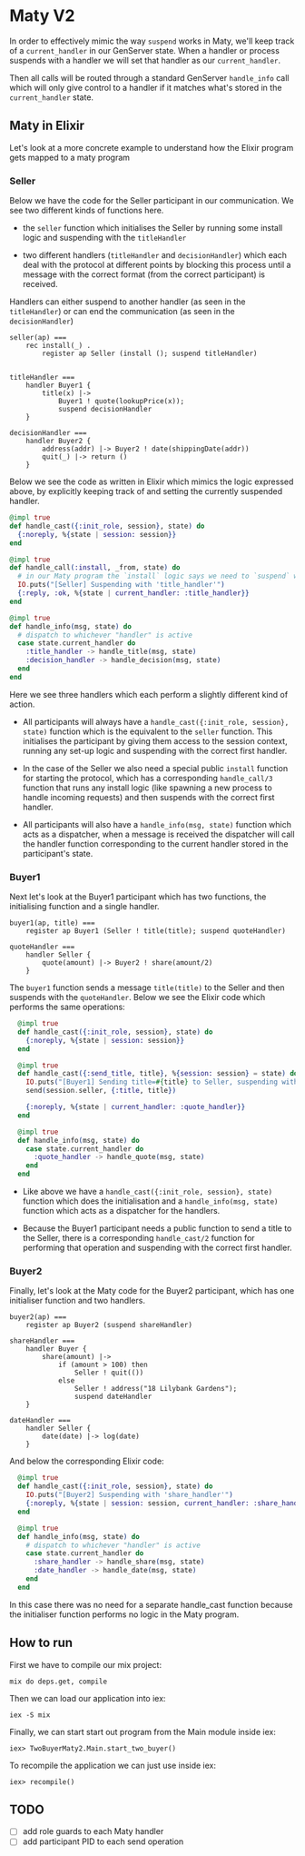 # Maty V2

In order to effectively mimic the way `suspend` works in Maty, we'll keep track of a `current_handler` in our GenServer state. When a handler or process suspends with a handler we will set that handler as our `current_handler`.

Then all calls will be routed through a standard GenServer `handle_info` call which will only give control to a handler if it matches what's stored in the `current_handler` state.

## Maty in Elixir
<!-- This is now out of date -->
Let's look at a more concrete example to understand how the Elixir program gets mapped to a maty program

### Seller

Below we have the code for the Seller participant in our communication. We see two different kinds of functions here.

- the `seller` function which initialises the Seller by running some install logic and suspending with the `titleHandler`

- two different handlers (`titleHandler` and `decisionHandler`) which each deal with the protocol at different points by blocking this process until a message with the correct format (from the correct participant) is received.

Handlers can either suspend to another handler (as seen in the `titleHandler`) or can end the communication (as seen in the `decisionHandler`)

```
seller(ap) ===
    rec install(_) . 
        register ap Seller (install (); suspend titleHandler)


titleHandler ===
    handler Buyer1 {
        title(x) |->
            Buyer1 ! quote(lookupPrice(x));
            suspend decisionHandler
    }

decisionHandler ===
    handler Buyer2 {
        address(addr) |-> Buyer2 ! date(shippingDate(addr))
        quit(_) |-> return ()
    }
```

Below we see the code as written in Elixir which mimics the logic expressed above, by explicitly keeping track of and setting the currently suspended handler.

```elixir
@impl true
def handle_cast({:init_role, session}, state) do
  {:noreply, %{state | session: session}}
end

@impl true
def handle_call(:install, _from, state) do
  # in our Maty program the `install` logic says we need to `suspend` with the `titleHandler`
  IO.puts("[Seller] Suspending with 'title_handler'")
  {:reply, :ok, %{state | current_handler: :title_handler}}
end

@impl true
def handle_info(msg, state) do
  # dispatch to whichever "handler" is active
  case state.current_handler do
    :title_handler -> handle_title(msg, state)
    :decision_handler -> handle_decision(msg, state)
  end
end
```

Here we see three handlers which each perform a slightly different kind of action. 

- All participants will always have a `handle_cast({:init_role, session}, state)` function which is the equivalent to the `seller` function. This initialises the participant by giving them access to the session context, running any set-up logic and suspending with the correct first handler.

- In the case of the Seller we also need a special public `install` function for starting the protocol, which has a corresponding `handle_call/3` function that runs any install logic (like spawning a new process to handle incoming requests) and then suspends with the correct first handler.

- All participants will also have a `handle_info(msg, state)` function which acts as a dispatcher, when a message is received the dispatcher will call the handler function corresponding to the current handler stored in the participant's state.


### Buyer1

Next let's look at the Buyer1 participant which has two functions, the initialising function and a single handler.

```
buyer1(ap, title) === 
    register ap Buyer1 (Seller ! title(title); suspend quoteHandler)

quoteHandler ===
    handler Seller {
        quote(amount) |-> Buyer2 ! share(amount/2)
    }
```

The `buyer1` function sends a message `title(title)` to the Seller and then suspends with the `quoteHandler`. Below we see the Elixir code which performs the same operations:

```elixir
  @impl true
  def handle_cast({:init_role, session}, state) do
    {:noreply, %{state | session: session}}
  end

  @impl true
  def handle_cast({:send_title, title}, %{session: session} = state) do
    IO.puts("[Buyer1] Sending title=#{title} to Seller, suspending with 'quote_handler'")
    send(session.seller, {:title, title})

    {:noreply, %{state | current_handler: :quote_handler}}
  end

  @impl true
  def handle_info(msg, state) do
    case state.current_handler do
      :quote_handler -> handle_quote(msg, state)
    end
  end
```

- Like above we have a `handle_cast({:init_role, session}, state)` function which does the initialisation and a `handle_info(msg, state)` function which acts as a dispatcher for the handlers.

- Because the Buyer1 participant needs a public function to send a title to the Seller, there is a corresponding `handle_cast/2` function for performing that operation and suspending with the correct first handler.


### Buyer2

Finally, let's look at the Maty code for the Buyer2 participant, which has one initialiser function and two handlers.

```
buyer2(ap) ===
    register ap Buyer2 (suspend shareHandler)

shareHandler ===
    handler Buyer {
        share(amount) |-> 
            if (amount > 100) then
                Seller ! quit(())
            else
                Seller ! address("18 Lilybank Gardens");
                suspend dateHandler
    }

dateHandler ===
    handler Seller {
        date(date) |-> log(date)
    }
```

And below the corresponding Elixir code:

```elixir
  @impl true
  def handle_cast({:init_role, session}, state) do
    IO.puts("[Buyer2] Suspending with 'share_handler'")
    {:noreply, %{state | session: session, current_handler: :share_handler}}
  end

  @impl true
  def handle_info(msg, state) do
    # dispatch to whichever "handler" is active
    case state.current_handler do
      :share_handler -> handle_share(msg, state)
      :date_handler -> handle_date(msg, state)
    end
  end
  ```

In this case there was no need for a separate handle_cast function because the initialiser function performs no logic in the Maty program.



## How to run

First we have to compile our mix project:
```
mix do deps.get, compile
```

Then we can load our application into iex:
```
iex -S mix
```

Finally, we can start start out program from the Main module inside iex:
```
iex> TwoBuyerMaty2.Main.start_two_buyer()
```

To recompile the application we can just use inside iex:
```
iex> recompile()
```

## TODO 

- [ ] add role guards to each Maty handler
- [ ] add participant PID to each send operation